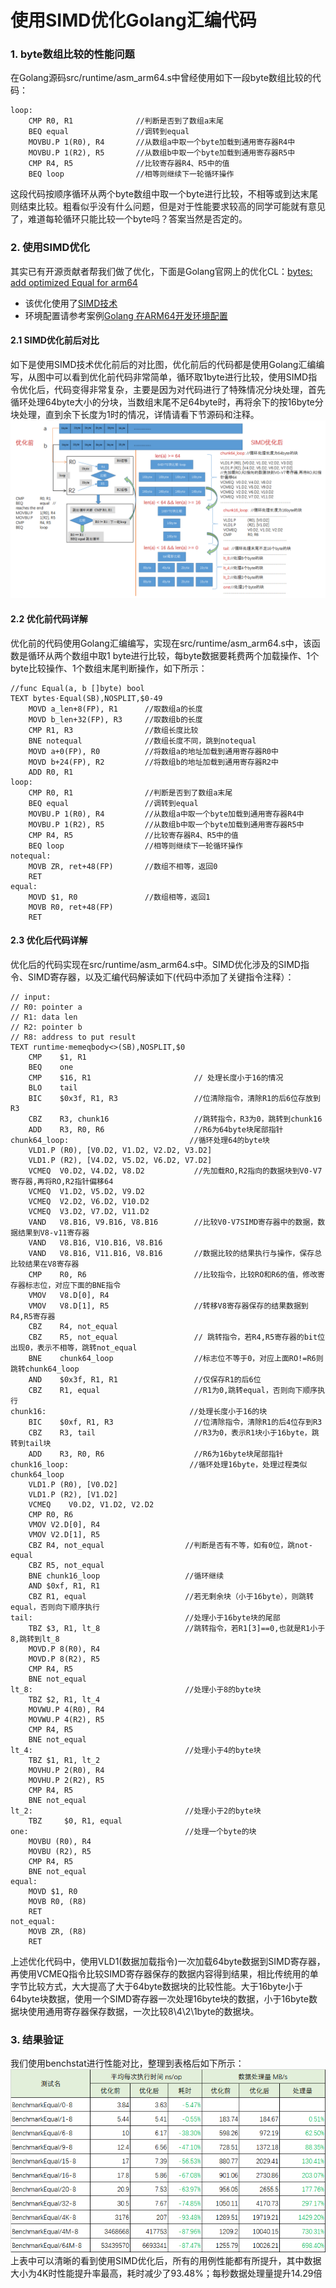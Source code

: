 # 使用SIMD优化Golang汇编代码
### 1. byte数组比较的性能问题
在Golang源码src/runtime/asm_arm64.s中曾经使用如下一段byte数组比较的代码：
```assembly
loop:
    CMP R0, R1              //判断是否到了数组a末尾
    BEQ equal               //调转到equal
    MOVBU.P 1(R0), R4       //从数组a中取一个byte加载到通用寄存器R4中
    MOVBU.P 1(R2), R5       //从数组b中取一个byte加载到通用寄存器R5中
    CMP R4, R5              //比较寄存器R4、R5中的值
    BEQ loop                //相等则继续下一轮循环操作  
```
这段代码按顺序循环从两个byte数组中取一个byte进行比较，不相等或到达末尾则结束比较。粗看似乎没有什么问题，但是对于性能要求较高的同学可能就有意见了，难道每轮循环只能比较一个byte吗？答案当然是否定的。

### 2. 使用SIMD优化
其实已有开源贡献者帮我们做了优化，下面是Golang官网上的优化CL：[bytes: add optimized Equal for arm64](https://go-review.googlesource.com/c/go/+/71110)
- 该优化使用了[SIMD技术](https://en.wikipedia.org/wiki/SIMD)
- 环境配置请参考案例[Golang 在ARM64开发环境配置](../del-env-pre/del-env-pre.md)  

#### 2.1 SIMD优化前后对比  
如下是使用SIMD技术优化前后的对比图，优化前后的代码都是使用Golang汇编编写，从图中可以看到优化前代码非常简单，循环取1byte进行比较，使用SIMD指令优化后，代码变得非常复杂，主要是因为对代码进行了特殊情况分块处理，首先循环处理64byte大小的分块，当数组末尾不足64byte时，再将余下的按16byte分块处理，直到余下长度为1时的情况，详情请看下节源码和注释。
![image](images/simd-compare.png)  
    
#### 2.2 优化前代码详解
优化前的代码使用Golang汇编编写，实现在src/runtime/asm_arm64.s中，该函数是循环从两个数组中取1 byte进行比较，每byte数据要耗费两个加载操作、1个byte比较操作、1个数组末尾判断操作，如下所示：
```assembly
//func Equal(a, b []byte) bool
TEXT bytes·Equal(SB),NOSPLIT,$0-49
    MOVD a_len+8(FP), R1      //取数组a的长度
    MOVD b_len+32(FP), R3     //取数组b的长度
    CMP R1, R3                //数组长度比较
    BNE notequal              //数组长度不同，跳到notequal
    MOVD a+0(FP), R0          //将数组a的地址加载到通用寄存器R0中
    MOVD b+24(FP), R2         //将数组b的地址加载到通用寄存器R2中
    ADD R0, R1                
loop:
    CMP R0, R1                //判断是否到了数组a末尾
    BEQ equal                 //调转到equal
    MOVBU.P 1(R0), R4         //从数组a中取一个byte加载到通用寄存器R4中
    MOVBU.P 1(R2), R5         //从数组b中取一个byte加载到通用寄存器R5中
    CMP R4, R5                //比较寄存器R4、R5中的值
    BEQ loop                  //相等则继续下一轮循环操作
notequal:
    MOVB ZR, ret+48(FP)       //数组不相等，返回0
    RET
equal:
    MOVD $1, R0               //数组相等，返回1
    MOVB R0, ret+48(FP)
    RET
```

#### 2.3 优化后代码详解
优化后的代码实现在src/runtime/asm_arm64.s中。SIMD优化涉及的SIMD指令、SIMD寄存器，以及汇编代码解读如下(代码中添加了关键指令注释）：
```assembly
// input:
// R0: pointer a
// R1: data len
// R2: pointer b
// R8: address to put result
TEXT runtime·memeqbody<>(SB),NOSPLIT,$0
    CMP    $1, R1
    BEQ    one
    CMP    $16, R1                       // 处理长度小于16的情况
    BLO    tail
    BIC    $0x3f, R1, R3                 //位清除指令，清除R1的后6位存放到R3
    CBZ    R3, chunk16                   //跳转指令，R3为0，跳转到chunk16
    ADD    R3, R0, R6                    //R6为64byte块尾部指针
chunk64_loop:                           //循环处理64的byte块
    VLD1.P (R0), [V0.D2, V1.D2, V2.D2, V3.D2]
    VLD1.P (R2), [V4.D2, V5.D2, V6.D2, V7.D2]
    VCMEQ  V0.D2, V4.D2, V8.D2           //先加载RO,R2指向的数据块到V0-V7寄存器,再将RO,R2指针偏移64
    VCMEQ  V1.D2, V5.D2, V9.D2
    VCMEQ  V2.D2, V6.D2, V10.D2
    VCMEQ  V3.D2, V7.D2, V11.D2          
    VAND   V8.B16, V9.B16, V8.B16        //比较V0-V7SIMD寄存器中的数据，数据结果到V8-v11寄存器
    VAND   V8.B16, V10.B16, V8.B16
    VAND   V8.B16, V11.B16, V8.B16       //数据比较的结果执行与操作，保存总比较结果在V8寄存器
    CMP    R0, R6                        //比较指令，比较RO和R6的值，修改寄存器标志位，对应下面的BNE指令
    VMOV   V8.D[0], R4 
    VMOV   V8.D[1], R5                   //转移V8寄存器保存的结果数据到R4,R5寄存器
    CBZ    R4, not_equal 
    CBZ    R5, not_equal                 // 跳转指令，若R4,R5寄存器的bit位出现0，表示不相等，跳转not_equal
    BNE    chunk64_loop                  //标志位不等于0，对应上面RO!=R6则跳转chunk64_loop
    AND    $0x3f, R1, R1                 //仅保存R1的后6位
    CBZ    R1, equal                     //R1为0,跳转equal，否则向下顺序执行
chunk16:                                //处理长度小于16的块
    BIC    $0xf, R1, R3                  //位清除指令，清除R1的后4位存到R3
    CBZ    R3, tail                      //R3为0，表示R1块小于16byte，跳转到tail块
    ADD    R3, R0, R6                    //R6为16byte块尾部指针
chunk16_loop:                           //循环处理16byte，处理过程类似chunk64_loop
    VLD1.P (R0), [V0.D2] 
    VLD1.P (R2), [V1.D2]
    VCMEQ    V0.D2, V1.D2, V2.D2
    CMP R0, R6
    VMOV V2.D[0], R4
    VMOV V2.D[1], R5
    CBZ R4, not_equal                  //判断是否有不等，如有0位，跳not-equal
    CBZ R5, not_equal
    BNE chunk16_loop                   //循环继续
    AND $0xf, R1, R1
    CBZ R1, equal                      //若无剩余块（小于16byte），则跳转equal，否则向下顺序执行
tail:                                  //处理小于16byte块的尾部
    TBZ $3, R1, lt_8                   //跳转指令，若R1[3]==0,也就是R1小于8,跳转到lt_8
    MOVD.P 8(R0), R4
    MOVD.P 8(R2), R5
    CMP R4, R5    
    BNE not_equal 
lt_8:                                  //处理小于8的byte块
    TBZ $2, R1, lt_4
    MOVWU.P 4(R0), R4
    MOVWU.P 4(R2), R5
    CMP R4, R5
    BNE not_equal
lt_4:                                  //处理小于4的byte块
    TBZ $1, R1, lt_2
    MOVHU.P 2(R0), R4
    MOVHU.P 2(R2), R5
    CMP R4, R5
    BNE not_equal
lt_2:                                  //处理小于2的byte块
    TBZ     $0, R1, equal
one:                                   //处理一个byte的块
    MOVBU (R0), R4
    MOVBU (R2), R5
    CMP R4, R5
    BNE not_equal
equal:
    MOVD $1, R0
    MOVB R0, (R8)
    RET
not_equal:
    MOVB ZR, (R8)
    RET
```
上述优化代码中，使用VLD1(数据加载指令)一次加载64byte数据到SIMD寄存器，再使用VCMEQ指令比较SIMD寄存器保存的数据内容得到结果，相比传统用的单字节比较方式，大大提高了大于64byte数据块的比较性能。大于16byte小于64byte块数据，使用一个SIMD寄存器一次处理16byte块的数据，小于16byte数据块使用通用寄存器保存数据，一次比较8\4\2\1byte的数据块。

### 3. 结果验证
我们使用benchstat进行性能对比，整理到表格后如下所示： 
![image](images/SIMDEqualResult.png)  
上表中可以清晰的看到使用SIMD优化后，所有的用例性能都有所提升，其中数据大小为4K时性能提升率最高，耗时减少了93.48%；每秒数据处理量提升14.29倍
